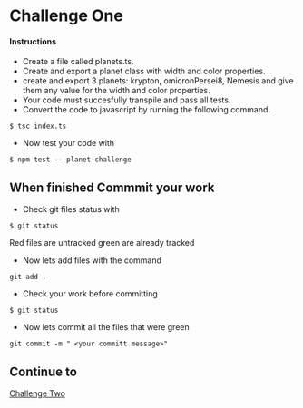 # Challenge One

#### Instructions
* Create a file called planets.ts.
* Create and export a planet class with width and color properties.
* create and export 3 planets: krypton, omicronPersei8, Nemesis and give them any value for the width and color properties.
* Your code must succesfully transpile and pass all tests.
* Convert the code to javascript by running the following command.
```
$ tsc index.ts
```
* Now test your code with
```
$ npm test -- planet-challenge
```

## When finished Commmit your work
* Check git files status with
``` 
$ git status
````
Red files are untracked green are already tracked

* Now lets add files with the command 
```
git add .
````
* Check your work before committing
```
$ git status
```
* Now lets commit all the files that were green 
``` 
git commit -m " <your committ message>"
```
## Continue to
[Challenge Two](https://github.com/SoftStackFactory/typescript-imports/tree/master/challenge-two)
